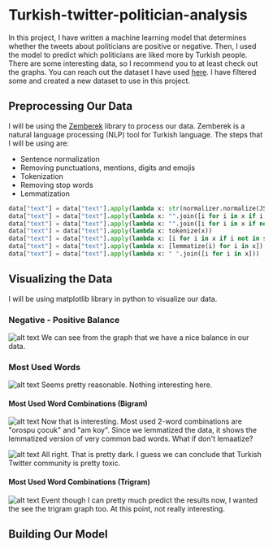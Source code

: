 # Turkish-twitter-politician-analysis
In this project, I have written a machine learning model that determines whether the tweets about politicians are positive or negative.
Then, I used the model to predict which politicians are liked more by Turkish people. There are some interesting data, so I recommend you to at least check out the graphs.
You can reach out the dataset I have used [here](https://huggingface.co/datasets/winvoker/turkish-sentiment-analysis-dataset). I have filtered some and created a new dataset to use in this project.
## Preprocessing Our Data
I will be using the [Zemberek](https://github.com/ahmetaa/zemberek-nlp) library to process our data. Zemberek is a natural language processing (NLP) tool for Turkish language.
The steps that I will be using are:
* Sentence normalization
* Removing punctuations, mentions, digits and emojis
* Tokenization
* Removing stop words
* Lemmatization

```python
data["text"] = data["text"].apply(lambda x: str(normalizer.normalize(JString(x))))
data["text"] = data["text"].apply(lambda x: "".join([i for i in x if i not in string.punctuation]))
data["text"] = data["text"].apply(lambda x: "".join([i for i in x if not i.isdigit()]))
data["text"] = data["text"].apply(lambda x: tokenize(x))
data["text"] = data["text"].apply(lambda x: [i for i in x if i not in stop_words])
data["text"] = data["text"].apply(lambda x: [lemmatize(i) for i in x])
data["text"] = data["text"].apply(lambda x: " ".join([i for i in x]))
```

## Visualizing the Data
I will be using matplotlib library in python to visualize our data.

### Negative - Positive Balance
![alt text](https://i.imgur.com/m6tOtxw.png)
We can see from the graph that we have a nice balance in our data.

### Most Used Words
![alt text](https://i.imgur.com/nd37R4F.png)
Seems pretty reasonable. Nothing interesting here.

#### Most Used Word Combinations (Bigram)
![alt text](https://i.imgur.com/fhsPYEA.png)
Now that is interesting. Most used 2-word combinations are "orospu çocuk" and "am koy". Since we lemmatized the data, it shows the lemmatized version of very common bad words.
What if don't lemaatize?

![alt text](https://i.imgur.com/UHJDkIl.png)
All right. That is pretty dark. I guess we can conclude that Turkish Twitter community is pretty toxic.

#### Most Used Word Combinations (Trigram)
![alt text](https://i.imgur.com/GxBpnPY.png)
Event though I can pretty much predict the results now, I wanted the see the trigram graph too. At this point, not really interesting.


## Building Our Model

